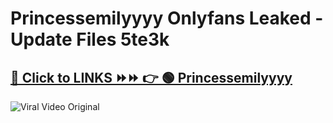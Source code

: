 
 # Princessemilyyyy Onlyfans Leaked - Update Files 5te3k

## <h2><a href="https://clipsfans.com/Princessemilyyyy&ref=git">🔗 Click to LINKS ⏩⏩ 👉 🟢 Princessemilyyyy </a></h2>

<a href="https://clipsfans.com/Princessemilyyyy&ref=git" rel="nofollow" data-target="animated-image.originalLink"><img src="https://i.ibb.co.com/xMMVF88/686577567.gif" alt="Viral Video Original" style="max-width: 100%; display: inline-block;" data-target="animated-image.originalImage"></a>

